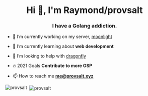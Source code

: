 <h1 align="center">Hi 👋, I'm Raymond/provsalt</h1>
<h3 align="center">I have a Golang addiction.</h3>

- 💼 I’m currently working on my server, [moonlight](https://github.com/moonlightpe)

- 🌱 I’m currently learning about **web development**

- 🤝 I’m looking to help with [dragonfly](https://github.com/df-mc/dragonfly)

- 🔥 2021 Goals **Contribute to more OSP**

- 📫 How to reach me **me@provsalt.xyz**

<p><img align="left" src="https://github-readme-stats.vercel.app/api/top-langs?username=provsalt&show_icons=true&locale=en&theme=chartreuse-dark" alt="provsalt" /></p>

<p>&nbsp;<img align="center" src="https://github-readme-stats.vercel.app/api?username=provsalt&show_icons=true&locale=en&count_private=true&theme=chartreuse-dark" alt="provsalt" /></p>

